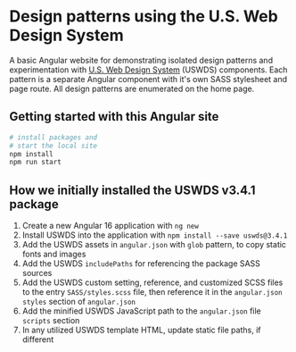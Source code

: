 # Design patterns using the U.S. Web Design System

A basic Angular website for demonstrating isolated design patterns and experimentation with [U.S. Web Design System](https://designsystem.digital.gov) (USWDS) components.  Each pattern is a separate Angular component with it's own SASS stylesheet and page route.  All design patterns are enumerated on the home page.

## Getting started with this Angular site

```bash
# install packages and 
# start the local site
npm install
npm run start
```

## How we initially installed the USWDS v3.4.1 package

1. Create a new Angular 16 application with `ng new`
2. Install USWDS into the application with `npm install --save uswds@3.4.1`
3. Add the USWDS assets in `angular.json` with `glob` pattern, to copy static fonts and images
4. Add the USWDS `includePaths` for referencing the package SASS sources
5. Add the USWDS custom setting, reference, and customized SCSS files to the entry `SASS/styles.scss` file, then reference it in the `angular.json` `styles` section of `angular.json`
6. Add the minified USWDS JavaScript path to the `angular.json` file `scripts` section
7. In any utilized USWDS template HTML, update static file paths, if different
